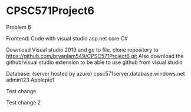 # CPSC571Project6
Problem 6

Frontend: Code with visual studio asp.net core C#

Download Visual studio 2019 and go to file, clone repository to https://github.com/bryanlam549/CPSC571Project6.git
Also download the github/visual studio extension to be able to use github from visual studio

Database: (server hosted by azure) cpsc571server.database.windows.net admin123 Applepie1


Test change

Test change 2
